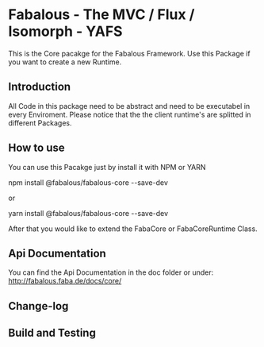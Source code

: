 # Fabalous - The MVC / Flux / Isomorph - YAFS
This is the Core pacakge for the Fabalous Framework. Use this Package if you want to create a new Runtime.

## Introduction
All Code in this package need to be abstract and need to be executabel in every Enviroment.
Please notice that the the client runtime's are splitted in different Packages.

## How to use
You can use this Pacakge just by install it with NPM or YARN
 
npm install @fabalous/fabalous-core --save-dev

or

yarn install @fabalous/fabalous-core --save-dev

After that you would like to extend the FabaCore or FabaCoreRuntime Class.

## Api Documentation
You can find the Api Documentation in the doc folder or under: http://fabalous.faba.de/docs/core/

## Change-log


## Build and Testing
